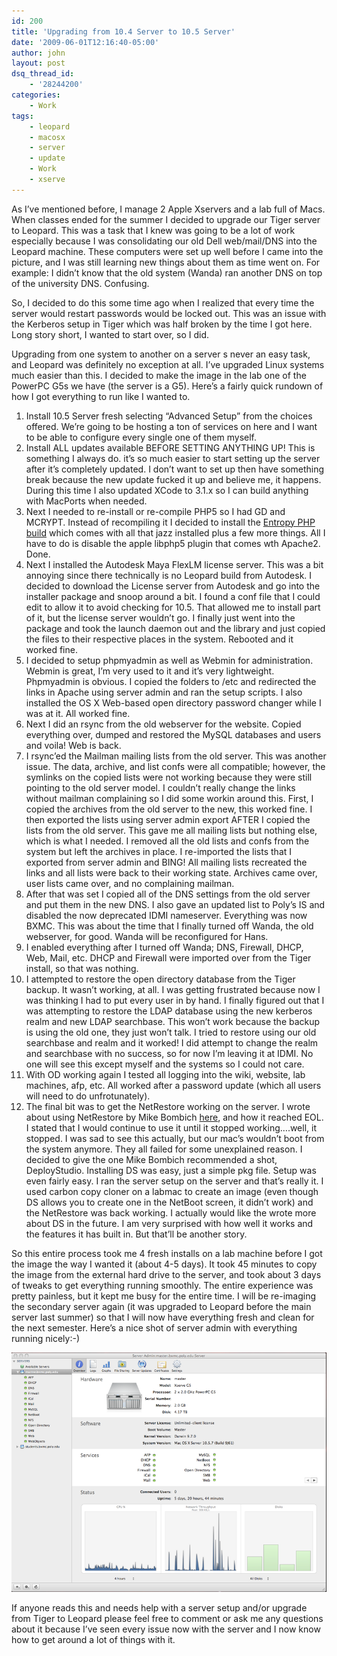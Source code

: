 ```yaml
---
id: 200
title: 'Upgrading from 10.4 Server to 10.5 Server'
date: '2009-06-01T12:16:40-05:00'
author: john
layout: post
dsq_thread_id:
    - '28244200'
categories:
    - Work
tags:
    - leopard
    - macosx
    - server
    - update
    - Work
    - xserve
---
```


As I’ve mentioned before, I manage 2 Apple Xservers and a lab full of Macs. When classes ended for the summer I decided to upgrade our Tiger server to Leopard. This was a task that I knew was going to be a lot of work especially because I was consolidating our old Dell web/mail/DNS into the Leopard machine. These computers were set up well before I came into the picture, and I was still learning new things about them as time went on. For example: I didn’t know that the old system (Wanda) ran another DNS on top of the university DNS. Confusing.

So, I decided to do this some time ago when I realized that every time the server would restart passwords would be locked out. This was an issue with the Kerberos setup in Tiger which was half broken by the time I got here. Long story short, I wanted to start over, so I did.

Upgrading from one system to another on a server s never an easy task, and Leopard was definitely no exception at all. I’ve upgraded Linux systems much easier than this. I decided to make the image in the lab one of the PowerPC G5s we have (the server is a G5). Here’s a fairly quick rundown of how I got everything to run like I wanted to.

1. Install 10.5 Server fresh selecting “Advanced Setup” from the choices offered. We’re going to be hosting a ton of services on here and I want to be able to configure every single one of them myself.
2. Install ALL updates available BEFORE SETTING ANYTHING UP! This is something I always do. it’s so much easier to start setting up the server after it’s completely updated. I don’t want to set up then have something break because the new update fucked it up and believe me, it happens. During this time I also updated XCode to 3.1.x so I can build anything with MacPorts when needed.
3. Next I needed to re-install or re-compile PHP5 so I had GD and MCRYPT. Instead of recompiling it I decided to install the [Entropy PHP build](http://www.entropy.ch/software/macosx/php/) which comes with all that jazz installed plus a few more things. All I have to do is disable the apple libphp5 plugin that comes wth Apache2. Done.
4. Next I installed the Autodesk Maya FlexLM license server. This was a bit annoying since there technically is no Leopard build from Autodesk. I decided to download the License server from Autodesk and go into the installer package and snoop around a bit. I found a conf file that I could edit to allow it to avoid checking for 10.5. That allowed me to install part of it, but the license server wouldn’t go. I finally just went into the package and took the launch daemon out and the library and just copied the files to their respective places in the system. Rebooted and it worked fine.
5. I decided to setup phpmyadmin as well as Webmin for administration. Webmin is great, I’m very used to it and it’s very lightweight. Phpmyadmin is obvious. I copied the folders to /etc and redirected the links in Apache using server admin and ran the setup scripts. I also installed the OS X Web-based open directory password changer while I was at it. All worked fine.
6. Next I did an rsync from the old webserver for the website. Copied everything over, dumped and restored the MySQL databases and users and voila! Web is back.
7. I rsync’ed the Mailman mailing lists from the old server. This was another issue. The data, archive, and list confs were all compatible; however, the symlinks on the copied lists were not working because they were still pointing to the old server model. I couldn’t really change the links without mailman complaining so I did some workin around this. First, I copied the archives from the old server to the new, this worked fine. I then exported the lists using server admin export AFTER I copied the lists from the old server. This gave me all mailing lists but nothing else, which is what I needed. I removed all the old lists and confs from the system but left the archives in place. I re-imported the lists that I exported from server admin and BING! All mailing lists recreated the links and all lists were back to their working state. Archives came over, user lists came over, and no complaining mailman.
8. After that was set I copied all of the DNS settings from the old server and put them in the new DNS. I also gave an updated list to Poly’s IS and disabled the now deprecated IDMI nameserver. Everything was now BXMC. This was about the time that I finally turned off Wanda, the old webserver, for good. Wanda will be reconfigured for Hans.
9. I enabled everything after I turned off Wanda; DNS, Firewall, DHCP, Web, Mail, etc. DHCP and Firewall were imported over from the Tiger install, so that was nothing.
10. I attempted to restore the open directory database from the Tiger backup. It wasn’t working, at all. I was getting frustrated because now I was thinking I had to put every user in by hand. I finally figured out that I was attempting to restore the LDAP database using the new kerberos realm and new LDAP searchbase. This won’t work because the backup is using the old one, they just won’t talk. I tried to restore using our old searchbase and realm and it worked! I did attempt to change the realm and searchbase with no success, so for now I’m leaving it at IDMI. No one will see this except myself and the systems so I could not care.
11. With OD working again I tested all logging into the wiki, website, lab machines, afp, etc. All worked after a password update (which all users will need to do unfrotunately).
12. The final bit was to get the NetRestore working on the server. I wrote about using NetRestore by Mike Bombich [here](http://yearofthegeek.net/2009/01/netrestore-reaches-eol-i-weep-inside-a-little/), and how it reached EOL. I stated that I would continue to use it until it stopped working….well, it stopped. I was sad to see this actually, but our mac’s wouldn’t boot from the system anymore. They all failed for some unexplained reason. I decided to give the one Mike Bombich recommended a shot, DeployStudio. Installing DS was easy, just a simple pkg file. Setup was even fairly easy. I ran the server setup on the server and that’s really it. I used carbon copy cloner on a labmac to create an image (even though DS allows you to create one in the NetBoot screen, it didn’t work) and the NetRestore was back working. I actually would like the wrote more about DS in the future. I am very surprised with how well it works and the features it has built in. But that’ll be another story.

So this entire process took me 4 fresh installs on a lab machine before I got the image the way I wanted it (about 4-5 days). It took 45 minutes to copy the image from the external hard drive to the server, and took about 3 days of tweaks to get everything running smoothly. The entire experience was pretty painless, but it kept me busy for the entire time. I will be re-imaging the secondary server again (it was upgraded to Leopard before the main server last summer) so that I will now have everything fresh and clean for the next semester. Here’s a nice shot of server admin with everything running nicely:-)

[![picture-3](/assets/uploads/2009/06/picture-3.png?resize=478%2C363 "picture-3")](/assets/uploads/2009/06/picture-3.png)

If anyone reads this and needs help with a server setup and/or upgrade from Tiger to Leopard please feel free to comment or ask me any questions about it because I’ve seen every issue now with the server and I now know how to get around a lot of things with it.
